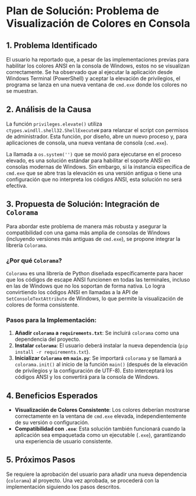 # Plan de Solución: Problema de Visualización de Colores en Consola

## 1. Problema Identificado
El usuario ha reportado que, a pesar de las implementaciones previas para habilitar los colores ANSI en la consola de Windows, estos no se visualizan correctamente. Se ha observado que al ejecutar la aplicación desde Windows Terminal (PowerShell) y aceptar la elevación de privilegios, el programa se lanza en una nueva ventana de `cmd.exe` donde los colores no se muestran.

## 2. Análisis de la Causa
La función `privileges.elevate()` utiliza `ctypes.windll.shell32.ShellExecuteW` para relanzar el script con permisos de administrador. Esta función, por diseño, abre un nuevo proceso y, para aplicaciones de consola, una nueva ventana de consola (`cmd.exe`).

La llamada a `os.system('')` que se movió para ejecutarse en el proceso elevado, es una solución estándar para habilitar el soporte ANSI en consolas modernas de Windows. Sin embargo, si la instancia específica de `cmd.exe` que se abre tras la elevación es una versión antigua o tiene una configuración que no interpreta los códigos ANSI, esta solución no será efectiva.

## 3. Propuesta de Solución: Integración de `Colorama`
Para abordar este problema de manera más robusta y asegurar la compatibilidad con una gama más amplia de consolas de Windows (incluyendo versiones más antiguas de `cmd.exe`), se propone integrar la librería `Colorama`.

### ¿Por qué `Colorama`?
`Colorama` es una librería de Python diseñada específicamente para hacer que los códigos de escape ANSI funcionen en todas las terminales, incluso en las de Windows que no los soportan de forma nativa. Lo logra convirtiendo los códigos ANSI en llamadas a la API de `SetConsoleTextAttribute` de Windows, lo que permite la visualización de colores de forma consistente.

### Pasos para la Implementación:
1.  **Añadir `colorama` a `requirements.txt`**: Se incluirá `colorama` como una dependencia del proyecto.
2.  **Instalar `colorama`**: El usuario deberá instalar la nueva dependencia (`pip install -r requirements.txt`).
3.  **Inicializar `Colorama` en `main.py`**: Se importará `colorama` y se llamará a `colorama.init()` al inicio de la función `main()` (después de la elevación de privilegios y la configuración de UTF-8). Esto interceptará los códigos ANSI y los convertirá para la consola de Windows.

## 4. Beneficios Esperados
-   **Visualización de Colores Consistente**: Los colores deberían mostrarse correctamente en la ventana de `cmd.exe` elevada, independientemente de su versión o configuración.
-   **Compatibilidad con `.exe`**: Esta solución también funcionará cuando la aplicación sea empaquetada como un ejecutable (`.exe`), garantizando una experiencia de usuario consistente.

## 5. Próximos Pasos
Se requiere la aprobación del usuario para añadir una nueva dependencia (`colorama`) al proyecto. Una vez aprobada, se procederá con la implementación siguiendo los pasos descritos.